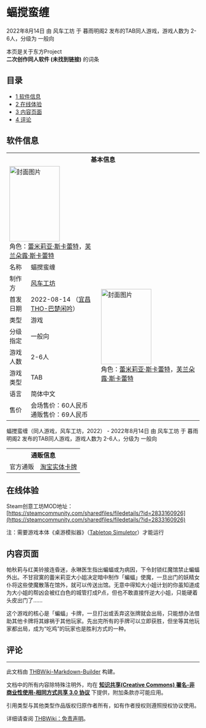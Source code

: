 # 蝠搅蛮缠

<!-- source html: G:\repos\THBWiki-Markdown-Builder\THBWikiMarkdown\Temp\main\2\2c\ns0%3A%E8%9D%A0%E6%90%85%E8%9B%AE%E7%BC%A0.html -->

2022年8月14日 由 风车工坊 于 暮雨明阁2 发布的TAB同人游戏，游戏人数为 2-6人，分级为 一般向

本页是关于东方Project  
 **二次创作同人软件 (未找到链接)** 的词条

## 目录

- [1 软件信息](#软件信息)
- [2 在线体验](#在线体验)
- [3 内容页面](#内容页面)
- [4 评论](#评论)





## 软件信息

<table><tbody><tr><th colspan="3">基本信息</th></tr><tr><td class="cover-artwork-mobile" colspan="2"><a href="./文件-蝠搅蛮缠封面.jpg.md" class="image" title="封面图片"><img alt="封面图片" src="https://upload.thwiki.cc/thumb/8/8a/%E8%9D%A0%E6%90%85%E8%9B%AE%E7%BC%A0%E5%B0%81%E9%9D%A2.jpg/131px-%E8%9D%A0%E6%90%85%E8%9B%AE%E7%BC%A0%E5%B0%81%E9%9D%A2.jpg" decoding="async" loading="lazy" width="131" height="196" srcset="https://upload.thwiki.cc/thumb/8/8a/%E8%9D%A0%E6%90%85%E8%9B%AE%E7%BC%A0%E5%B0%81%E9%9D%A2.jpg/196px-%E8%9D%A0%E6%90%85%E8%9B%AE%E7%BC%A0%E5%B0%81%E9%9D%A2.jpg 1.5x, https://upload.thwiki.cc/thumb/8/8a/%E8%9D%A0%E6%90%85%E8%9B%AE%E7%BC%A0%E5%B0%81%E9%9D%A2.jpg/261px-%E8%9D%A0%E6%90%85%E8%9B%AE%E7%BC%A0%E5%B0%81%E9%9D%A2.jpg 2x" data-file-width="1182" data-file-height="1772"></a><div class="cover-char">角色：<a href="./蕾米莉亚·斯卡蕾特.md" title="蕾米莉亚·斯卡蕾特">蕾米莉亚·斯卡蕾特</a>，<a href="./芙兰朵露·斯卡蕾特.md" title="芙兰朵露·斯卡蕾特">芙兰朵露·斯卡蕾特</a></div></td>
</tr><tr><td class="label">名称</td><td colspan="2"> 蝠搅蛮缠 </td></tr><tr><td class="label">制作方</td><td><a href="./风车工坊.md" title="风车工坊">风车工坊</a></td><td class="cover-artwork" rowspan="7" style="min-width:196px;"><a href="./文件-蝠搅蛮缠封面.jpg.md" class="image" title="封面图片"><img alt="封面图片" src="https://upload.thwiki.cc/thumb/8/8a/%E8%9D%A0%E6%90%85%E8%9B%AE%E7%BC%A0%E5%B0%81%E9%9D%A2.jpg/131px-%E8%9D%A0%E6%90%85%E8%9B%AE%E7%BC%A0%E5%B0%81%E9%9D%A2.jpg" decoding="async" loading="lazy" width="131" height="196" srcset="https://upload.thwiki.cc/thumb/8/8a/%E8%9D%A0%E6%90%85%E8%9B%AE%E7%BC%A0%E5%B0%81%E9%9D%A2.jpg/196px-%E8%9D%A0%E6%90%85%E8%9B%AE%E7%BC%A0%E5%B0%81%E9%9D%A2.jpg 1.5x, https://upload.thwiki.cc/thumb/8/8a/%E8%9D%A0%E6%90%85%E8%9B%AE%E7%BC%A0%E5%B0%81%E9%9D%A2.jpg/261px-%E8%9D%A0%E6%90%85%E8%9B%AE%E7%BC%A0%E5%B0%81%E9%9D%A2.jpg 2x" data-file-width="1182" data-file-height="1772"></a><div class="cover-char">角色：<a href="./蕾米莉亚·斯卡蕾特.md" title="蕾米莉亚·斯卡蕾特">蕾米莉亚·斯卡蕾特</a>，<a href="./芙兰朵露·斯卡蕾特.md" title="芙兰朵露·斯卡蕾特">芙兰朵露·斯卡蕾特</a></div></td>
</tr><tr><td class="label">首发日期</td><td>2022-08-14&#160;（<a href="/展会作品列表?e=%E6%9A%AE%E9%9B%A8%E6%98%8E%E9%98%81%232">宜昌THO-巴楚闲吟</a>）</td></tr><tr><td class="label">类型</td><td>游戏</td></tr><tr><td class="label">分级指定</td><td>一般向</td></tr><tr><td class="label">游戏人数</td><td>2-6人</td></tr><tr><td class="label">游戏类型</td><td>TAB</td></tr><tr><td class="label">语言</td><td>简体中文</td></tr><tr><td class="label">售价</td><td>会场售价：60人民币<br>通贩售价：69人民币</td></tr></tbody></table>

蝠搅蛮缠（同人游戏，风车工坊，2022） - 2022年8月14日 由 风车工坊 于 暮雨明阁2 发布的TAB同人游戏，游戏人数为 2-6人，分级为 一般向

<table><tbody><tr><th colspan="3">通贩信息</th></tr><tr><td class="label">官方通贩</td><td colspan="2"><a rel="nofollow" class="external text" href="https://item.taobao.com/item.htm?id=682016456059">淘宝实体卡牌</a></td></tr></tbody></table>



## 在线体验
  
Steam创意工坊MOD地址：[https://steamcommunity.com/sharedfiles/filedetails/?id=2833160926](https://steamcommunity.com/sharedfiles/filedetails/?id=2833160926)  

注：需要游戏本体《桌游模拟器》（[Tabletop Simuletor](https://store.steampowered.com/app/286160/Tabletop_Simulator/)）才能运行
  


## 内容页面
  
帕秋莉与红美铃接连昏迷，永琳医生指出蝙蝠或为病因，下令封锁红魔馆禁止蝙蝠外出。不甘寂寞的蕾米莉亚大小姐决定暗中制作「蝙蝠」使魔，一旦出门的妖精女仆将这些使魔散落在馆外，就可以传送出馆。无意中得知大小姐计划的你虽知道成为大小姐的帮凶会被红白色的城管打成P点，但也不敢直接忤逆大小姐，只能硬着头皮出门了……  

这个游戏的核心是「蝙蝠」卡牌，一旦打出或丢弃这张牌就会出局，只能想办法借助其他卡牌将其嫁祸于其他玩家。先出完所有的手牌可以立即获胜，但坐等其他玩家都出局，成为“吃鸡”的玩家也是胜利方式的一种。
  


## 评论




---

此文档由 [THBWiki-Markdown-Builder](https://github.com/Delsin-Yu/THBWiki-Markdown-Builder) 构建。

文档中的所有内容除特殊注明外，均在 [**知识共享(Creative Commons) 署名-非商业性使用-相同方式共享 3.0 协议**](https://creativecommons.org/licenses/by-sa/3.0/deed.zh-hans) 下提供，附加条款亦可能应用。

引用类型与其他类型作品版权归原作者所有，如有作者授权则遵照授权协议使用。

详细请查阅 [THBWiki：免责声明](https://thbwiki.cc/THBWiki:%E5%85%8D%E8%B4%A3%E5%A3%B0%E6%98%8E)。

